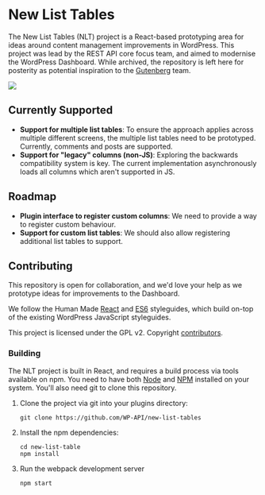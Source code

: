 # New List Tables

The New List Tables (NLT) project is a React-based prototyping area for ideas around content management improvements in WordPress. This project was lead by the REST API core focus team, and aimed to modernise the WordPress Dashboard. While archived, the repository is left here for posterity as potential inspiration to the [Gutenberg](https://github.com/wordpress/gutenberg) team.

<img src="http://i.imgur.com/r3n9Q8R.gif" />

## Currently Supported

* **Support for multiple list tables**: To ensure the approach applies across multiple different screens, the multiple list tables need to be prototyped. Currently, comments and posts are supported.
* **Support for "legacy" columns (non-JS)**: Exploring the backwards compatibility system is key. The current implementation asynchronously loads all columns which aren't supported in JS.

## Roadmap

* **Plugin interface to register custom columns**: We need to provide a way to register custom behaviour.
* **Support for custom list tables**: We should also allow registering additional list tables to support.


## Contributing

This repository is open for collaboration, and we'd love your help as we prototype ideas for improvements to the Dashboard.

We follow the Human Made [React](http://engineering.hmn.md/how-we-work/style/react/) and [ES6](http://engineering.hmn.md/how-we-work/style/es6/) styleguides, which build on-top of the existing WordPress JavaScript styleguides.

This project is licensed under the GPL v2. Copyright [contributors](https://github.com/rmccue/new-list-table/graphs/contributors).


### Building

The NLT project is built in React, and requires a build process via tools available on npm. You need to have both [Node](https://nodejs.org/) and [NPM](https://www.npmjs.com/) installed on your system. You'll also need git to clone this repository.

1. Clone the project via git into your plugins directory:

   ```
   git clone https://github.com/WP-API/new-list-tables
   ```

2. Install the npm dependencies:

   ```
   cd new-list-table
   npm install
   ```

3. Run the webpack development server

   ```
   npm start
   ```
